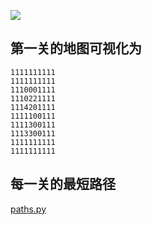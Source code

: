 
![](https://api.travis-ci.org/zhaipro/sokoban.png?branch=master)

## 第一关的地图可视化为

```
1111111111
1111111111
1110001111
1110221111
1114201111
1111100111
1111300111
1113300111
1111111111
1111111111
```

## 每一关的最短路径

[paths.py](./paths.py)
